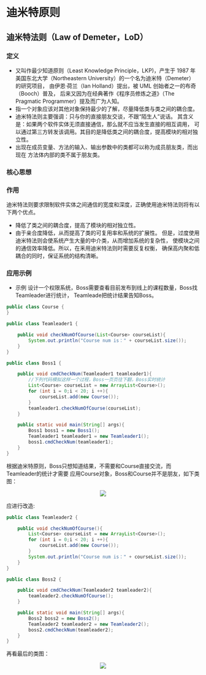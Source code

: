 # 迪米特原则


## 迪米特法则（Law of Demeter，LoD）
### 定义
- 又叫作最少知道原则（Least Knowledge Principle，LKP)，产生于 1987 年
美国东北大学（Northeastern University）的一个名为迪米特（Demeter）的研究项目，
由伊恩·荷兰（Ian Holland）提出，被 UML 创始者之一的布奇（Booch）普及，
后来又因为在经典著作《程序员修炼之道》（The Pragmatic Programmer）提及而广为人知。
- 指一个对象应该对其他对象保持最少的了解，尽量降低类与类之间的耦合度。
- 迪米特法则主要强调：只与你的直接朋友交谈，不跟“陌生人”说话。
其含义是：如果两个软件实体无须直接通信，那么就不应当发生直接的相互调用，
可以通过第三方转发该调用。其目的是降低类之间的耦合度，提高模块的相对独立性。
- 出现在成员变量、方法的输入、输出参数中的类都可以称为成员朋友类，而出现在
方法体内部的类不属于朋友类。
  
### 核心思想


### 作用
迪米特法则要求限制软件实体之间通信的宽度和深度，正确使用迪米特法则将有以下两个优点。
- 降低了类之间的耦合度，提高了模块的相对独立性。
- 由于亲合度降低，从而提高了类的可复用率和系统的扩展性。
但是，过度使用迪米特法则会使系统产生大量的中介类，从而增加系统的复杂性，
使模块之间的通信效率降低。所以，在釆用迪米特法则时需要反复权衡，
确保高内聚和低耦合的同时，保证系统的结构清晰。

### 应用示例
- 示例
设计一个权限系统，Boss需要查看目前发布到线上的课程数量，Boss找Teamleader进行统计，
Teamleade把统计结果告知Boss。
```java
public class Course {
}
```
```java
public class Teamleader1 {

    public void checkNumOfCourse(List<Course> courseList){
        System.out.println("Course num is：" + courseList.size());
    }
}
```
```java
public class Boss1 {

    public void cmdCheckNum(Teamleader1 teamleader1){
        //下列代码模拟这样一个过程，Boss一页页往下翻，Boss实时统计
        List<Course> courseList = new ArrayList<Course>();
        for (int i = 0;i < 20; i ++){
            courseList.add(new Course());
        }
        teamleader1.checkNumOfCourse(courseList);
    }

    public static void main(String[] args){
        Boss1 boss1 = new Boss1();
        Teamleader1 teamleader1 = new Teamleader1();
        boss1.cmdCheckNum(teamleader1);
    }
}
```
根据迪米特原则，Boss只想知道结果，不需要和Course直接交流，而Teamleader的统计才需要
应用Course对象，Boss和Course并不是朋友，如下类图：
<div align=center>
    <img src="/MyBlogByVuePress/assets/img/coding_thinkingincoding_designrules_lod_1.png"/>
</div> 

应进行改造:
```java
public class Teamleader2 {

    public void checkNumOfCourse(){
        List<Course> courseList = new ArrayList<Course>();
        for (int i = 0;i < 20; i ++){
            courseList.add(new Course());
        }
        System.out.println("Course num is：" + courseList.size());
    }
}
```
```java
public class Boss2 {

    public void cmdCheckNum(Teamleader2 teamleader2){
        teamleader2.checkNumOfCourse();
    }

    public static void main(String[] args){
        Boss2 boss2 = new Boss2();
        Teamleader2 teamleader2 = new Teamleader2();
        boss2.cmdCheckNum(teamleader2);
    }
}
```
再看最后的类图：
<div align=center>
    <img src="/MyBlogByVuePress/assets/img/coding_thinkingincoding_designrules_lod_2.png"/>
</div> 


